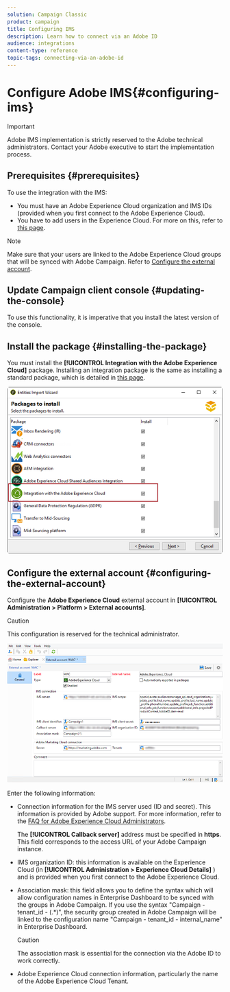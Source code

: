 ```yaml
---
solution: Campaign Classic
product: campaign
title: Configuring IMS
description: Learn how to connect via an Adobe ID
audience: integrations
content-type: reference
topic-tags: connecting-via-an-adobe-id
---
```


# Configure Adobe IMS{#configuring-ims}

>[!IMPORTANT]
>
>Adobe IMS implementation is strictly reserved to the Adobe technical administrators. Contact your Adobe executive to start the implementation process.

## Prerequisites {#prerequisites}

To use the integration with the IMS:

* You must have an Adobe Experience Cloud organization and IMS IDs (provided when you first connect to the Adobe Experience Cloud).
* You have to add users in the Experience Cloud. For more on this, refer to [this page](https://docs.adobe.com/content/help/en/core-services/interface/manage-users-and-products/admin-getting-started.html).

>[!NOTE]
>
>Make sure that your users are linked to the Adobe Experience Cloud groups that will be synced with Adobe Campaign. Refer to [Configure the external account](#configuring-the-external-account).

## Update Campaign client console {#updating-the-console}

To use this functionality, it is imperative that you install the latest version of the console.

## Install the package {#installing-the-package}

You must install the **[!UICONTROL Integration with the Adobe Experience Cloud]** package. Installing an integration package is the same as installing a standard package, which is detailed in [this page](../../installation/using/installing-campaign-standard-packages.md). 

![](assets/ims_6.png)

## Configure the external account {#configuring-the-external-account}

Configure the **Adobe Experience Cloud** external account in **[!UICONTROL Administration > Platform > External accounts]**.

>[!CAUTION]
>
>This configuration is reserved for the technical administrator.

![](assets/ims_5.png)

Enter the following information:

* Connection information for the IMS server used (ID and secret). This information is provided by Adobe support. For more information, refer to the [FAQ for Adobe Experience Cloud Administrators](https://docs.adobe.com/content/help/en/core-services/interface/manage-users-and-products/faq.html).

  The **[!UICONTROL Callback server]** address must be specified in **https**. This field corresponds to the access URL of your Adobe Campaign instance.

* IMS organization ID: this information is available on the Experience Cloud (in **[!UICONTROL Administration > Experience Cloud Details]** ) and is provided when you first connect to the Adobe Experience Cloud.
* Association mask: this field allows you to define the syntax which will allow configuration names in Enterprise Dashboard to be synced with the groups in Adobe Campaign. If you use the syntax "Campaign - tenant_id - (.&#42;)", the security group created in Adobe Campaign will be linked to the configuration name "Campaign - tenant_id - internal_name" in Enterprise Dashboard.

  >[!CAUTION]
  >
  >The association mask is essential for the connection via the Adobe ID to work correctly.

* Adobe Experience Cloud connection information, particularly the name of the Adobe Experience Cloud Tenant.

